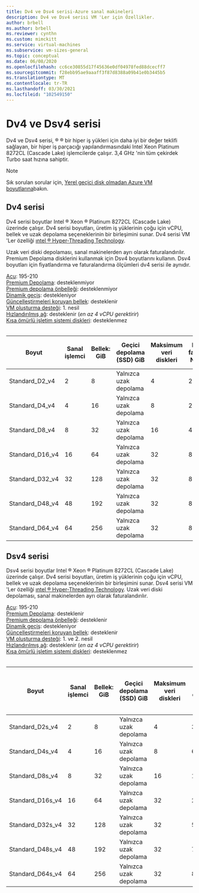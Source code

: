 ```yaml
---
title: Dv4 ve Dsv4 serisi-Azure sanal makineleri
description: Dv4 ve Dsv4 serisi VM 'Ler için Özellikler.
author: brbell
ms.author: brbell
ms.reviewer: cynthn
ms.custom: mimckitt
ms.service: virtual-machines
ms.subservice: vm-sizes-general
ms.topic: conceptual
ms.date: 06/08/2020
ms.openlocfilehash: cc6ce30855d17f45636e0df04978fed88dcecff7
ms.sourcegitcommit: f28ebb95ae9aaaff3f87d8388a09b41e0b3445b5
ms.translationtype: MT
ms.contentlocale: tr-TR
ms.lasthandoff: 03/30/2021
ms.locfileid: "102549150"
---
```

# <a name="dv4-and-dsv4-series"></a>Dv4 ve Dsv4 serisi

Dv4 ve Dsv4 serisi, &reg; &reg; bir hiper iş yükleri için daha iyi bir değer teklifi sağlayan, bir hiper iş parçacığı yapılandırmasındaki Intel Xeon Platinum 8272CL (Cascade Lake) işlemcilerde çalışır. 3,4 GHz 'nin tüm çekirdek Turbo saat hızına sahiptir. 

> [!NOTE]
> Sık sorulan sorular için,  [Yerel geçici disk olmadan Azure VM boyutlarına](azure-vms-no-temp-disk.md)bakın.
## <a name="dv4-series"></a>Dv4 serisi

Dv4 serisi boyutlar Intel &reg; Xeon &reg; Platinum 8272CL (Cascade Lake) üzerinde çalışır. Dv4 serisi boyutları, üretim iş yüklerinin çoğu için vCPU, bellek ve uzak depolama seçeneklerinin bir birleşimini sunar. Dv4 serisi VM 'Ler özelliği [ıntel &reg; Hyper-Threading Technology](https://www.intel.com/content/www/us/en/architecture-and-technology/hyper-threading/hyper-threading-technology.html).

Uzak veri diski depolaması, sanal makinelerden ayrı olarak faturalandırılır. Premium Depolama disklerini kullanmak için Dsv4 boyutlarını kullanın. Dsv4 boyutları için fiyatlandırma ve faturalandırma ölçümleri dv4 serisi ile aynıdır.

[Acu](acu.md): 195-210<br>
[Premium Depolama](premium-storage-performance.md): desteklenmiyor<br>
[Premium depolama önbelleği](premium-storage-performance.md): desteklenmiyor<br>
[Dinamik geçiş](maintenance-and-updates.md): destekleniyor<br>
[Güncelleştirmeleri koruyan bellek](maintenance-and-updates.md): desteklenir<br>
[VM oluşturma desteği](generation-2.md): 1. nesil<br>
[Hızlandırılmış ağ](../virtual-network/create-vm-accelerated-networking-cli.md): desteklenir (*en az 4 vCPU gerektirir*)<br>
[Kısa ömürlü işletim sistemi diskleri](ephemeral-os-disks.md): desteklenmez <br>
<br>

| Boyut | Sanal işlemci | Bellek: GiB | Geçici depolama (SSD) GiB | Maksimum veri diskleri | En fazla NIC|Beklenen ağ bant genişliği (MB/sn) |
|---|---|---|---|---|---|---|
| Standard_D2_v4 | 2 | 8 | Yalnızca uzak depolama | 4 | 2|1000 |
| Standard_D4_v4 | 4 | 16  | Yalnızca uzak depolama | 8 | 2|2000 |
| Standard_D8_v4 | 8 | 32 | Yalnızca uzak depolama | 16 | 4|4000 |
| Standard_D16_v4 | 16 | 64 | Yalnızca uzak depolama | 32 | 8|8000 |
| Standard_D32_v4 | 32 | 128 | Yalnızca uzak depolama | 32 | 8|16000 |
| Standard_D48_v4 | 48 | 192 | Yalnızca uzak depolama | 32 | 8|24000 |
| Standard_D64_v4 | 64 | 256 | Yalnızca uzak depolama | 32 | 8|30000 |

## <a name="dsv4-series"></a>Dsv4 serisi

Dsv4 serisi boyutlar Intel &reg; Xeon &reg; Platinum 8272CL (Cascade Lake) üzerinde çalışır. Dv4 serisi boyutları, üretim iş yüklerinin çoğu için vCPU, bellek ve uzak depolama seçeneklerinin bir birleşimini sunar. Dsv4 serisi VM 'Ler özelliği [ıntel &reg; Hyper-Threading Technology](https://www.intel.com/content/www/us/en/architecture-and-technology/hyper-threading/hyper-threading-technology.html). Uzak veri diski depolaması, sanal makinelerden ayrı olarak faturalandırılır.

[Acu](acu.md): 195-210<br>
[Premium Depolama](premium-storage-performance.md): desteklenir<br>
[Premium depolama önbelleği](premium-storage-performance.md): desteklenir<br>
[Dinamik geçiş](maintenance-and-updates.md): destekleniyor<br>
[Güncelleştirmeleri koruyan bellek](maintenance-and-updates.md): desteklenir<br>
[VM oluşturma desteği](generation-2.md): 1. ve 2. nesil<br>
[Hızlandırılmış ağ](../virtual-network/create-vm-accelerated-networking-cli.md): desteklenir (*en az 4 vCPU gerektirir*)<br>
[Kısa ömürlü işletim sistemi diskleri](ephemeral-os-disks.md): desteklenmez <br>
<br>

| Boyut | Sanal işlemci | Bellek: GiB | Geçici depolama (SSD) GiB | Maksimum veri diskleri | Önbelleğe alınmamış maksimum disk aktarım hızı: ıOPS/MBps | En fazla NIC|Beklenen ağ bant genişliği (MB/sn) |
|---|---|---|---|---|---|---|---|
| Standard_D2s_v4 | 2 | 8  | Yalnızca uzak depolama | 4 | 3200/48 | 2|1000 |
| Standard_D4s_v4 | 4 | 16 | Yalnızca uzak depolama | 8 | 6400/96 | 2|2000 |
| Standard_D8s_v4 | 8 | 32 | Yalnızca uzak depolama | 16 | 12800/192 | 4|4000 |
| Standard_D16s_v4 | 16 | 64  | Yalnızca uzak depolama | 32 | 25600/384 | 8|8000 |
| Standard_D32s_v4 | 32 | 128 | Yalnızca uzak depolama | 32 | 51200/768 | 8|16000 |
| Standard_D48s_v4 | 48 | 192 | Yalnızca uzak depolama | 32 | 76800/1152 | 8|24000 |
| Standard_D64s_v4 | 64 | 256 | Yalnızca uzak depolama | 32 | 80000/1200 | 8|30000 |
